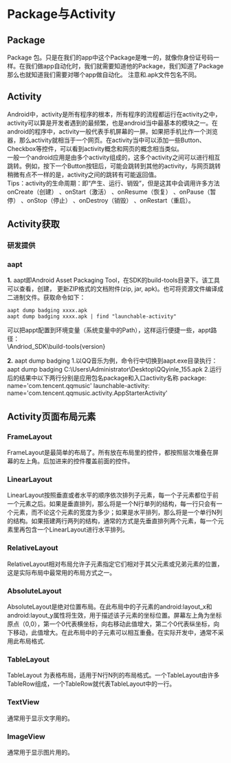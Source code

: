 Package与Activity
==
## Package
Package 包。只是在我们的app中这个Package是唯一的，就像你身份证号码一样。在我们做app自动化时，我们就需要知道他的Package，我们知道了Package那么也就知道我们需要对哪个app做自动化。 注意和.apk文件包名不同。<br>
## Activity
Android中，activity是所有程序的根本，所有程序的流程都运行在activity之中，activity可以算是开发者遇到的最频繁，也是android当中最基本的模块之一。在android的程序中，activity一般代表手机屏幕的一屏。如果把手机比作一个浏览器，那么activity就相当于一个网页。在activity当中可以添加一些Button、Checkbox等控件，可以看到activity概念和网页的概念相当类似。<br>
一般一个android应用是由多个activity组成的，这多个activity之间可以进行相互跳转。例如，按下一个Button按钮后，可能会跳转到其他的activity，与网页跳转稍微有点不一样的是，activity之间的跳转有可能返回值。<br>
Tips：activity的生命周期：即“产生、运行、销毁”，但是这其中会调用许多方法onCreate（创建） 、onStart（激活） 、onResume（恢复） 、onPause（暂停） 、onStop（停止） 、onDestroy（销毁） 、onRestart（重启）。<br>
## Activity获取
### 研发提供<br>
### aapt
**1.** aapt即Android Asset Packaging Tool，在SDK的build-tools目录下。该工具可以查看，创建， 更新ZIP格式的文档附件(zip, jar, apk)。也可将资源文件编译成二进制文件。获取命令如下：<br>
```adb常用命令
aapt dump badging xxxx.apk
aapt dump badging xxxx.apk | find "launchable-activity"
```
可以把appt配置到环境变量（系统变量中的Path），这样运行便捷一些，appt路径：<br>
\Andriod_SDK\build-tools{version}<br>

**2.** aapt dump badging
1.以QQ音乐为例，命令行中切换到aapt.exe目录执行：aapt dump badging C:\Users\Administrator\Desktop\QQyinle_155.apk
2.运行后的结果中以下两行分别是应用包名package和入口activity名称
package: name='com.tencent.qqmusic'
launchable-activity: name='com.tencent.qqmusic.activity.AppStarterActivity'

## Activity页面布局元素
### FrameLayout
FrameLayout是最简单的布局了。所有放在布局里的控件，都按照层次堆叠在屏幕的左上角。后加进来的控件覆盖前面的控件。<br>
### LinearLayout
LinearLayout按照垂直或者水平的顺序依次排列子元素，每一个子元素都位于前一个元素之后。如果是垂直排列，那么将是一个N行单列的结构，每一行只会有一个元素，而不论这个元素的宽度为多少；如果是水平排列，那么将是一个单行N列的结构。如果搭建两行两列的结构，通常的方式是先垂直排列两个元素，每一个元素里再包含一个LinearLayout进行水平排列。<br>
### RelativeLayout
RelativeLayout相对布局允许子元素指定它们相对于其父元素或兄弟元素的位置，这是实际布局中最常用的布局方式之一。<br>
### AbsoluteLayout
AbsoluteLayout是绝对位置布局。在此布局中的子元素的android:layout_x和android:layout_y属性将生效，用于描述该子元素的坐标位置。屏幕左上角为坐标原点（0,0），第一个0代表横坐标，向右移动此值增大，第二个0代表纵坐标，向下移动，此值增大。在此布局中的子元素可以相互重叠。在实际开发中，通常不采用此布局格式.<br>
### TableLayout
TableLayout 为表格布局，适用于N行N列的布局格式。一个TableLayout由许多TableRow组成，一个TableRow就代表TableLayout中的一行。<br>
### TextView
通常用于显示文字用的。<br>
### ImageView
通常用于显示图片用的。<br>
